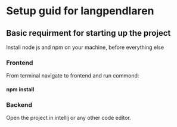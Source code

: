 
<h1> Setup guid for langpendlaren </h1>
<h2>Basic requirment for starting up the project</h2>
<p>Install node js and npm on your machine, before everything else </p>

<h3>Frontend</h3>
<p>From terminal navigate to frontend and run commond: <h4>npm install</h4></p>
<h3>Backend</h3>
<p>Open the project in intellij or any other code editor.</p>
